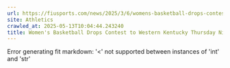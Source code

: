 ```yaml
---
url: https://fiusports.com/news/2025/3/6/womens-basketball-drops-contest-to-western-kentucky-thursday-night.aspx
site: Athletics
crawled_at: 2025-05-13T10:04:44.243240
title: Women's Basketball Drops Contest to Western Kentucky Thursday Night - FIU Athletics
---
```


Error generating fit markdown: '<' not supported between instances of 'int' and 'str'